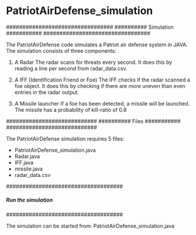 # PatriotAirDefense_simulation

#################################
########## Simulation ###########
#################################

The PatriotAirDefense code simulates a Patriot air defense system in JAVA.
The simulation consists of three components:
1. A Radar
  The radar scans for threats every second.
  It does this by reading a line per second from radar_data.csv.

2. A IFF (Identification Friend or Foe)
  The IFF checks if the radar scanned a foe object.
  It does this by checking if there are more uneven than even entries in the radar output.

3. A Missile launcher
  If a foe has been detected, a missile will be launched.
  The missile has a probability of kill-ratio of 0.8


############################
########## Files ###########
############################

The PatriotAirDefense simulation requires 5 files:
 - PatriotAirDefense_simulation.java
 - Radar.java
 - IFF.java
 - missile.java
 - radar_data.csv


####################################
##### Run the simulation ###########
####################################

The simulation can be started from: PatriotAirDefense_simulation.java
